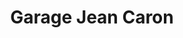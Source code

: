 ---
title: "Garage Jean Caron"
url: /sainte-anne-de-la-perade/garage-jean-caron/
shop: Autowerkstatt
---